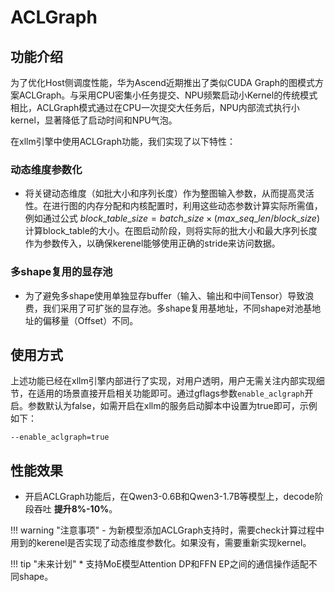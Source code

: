 # ACLGraph


## 功能介绍

为了优化Host侧调度性能，华为Ascend近期推出了类似CUDA Graph的图模式方案ACLGraph。与采用CPU密集小任务提交、NPU频繁启动小Kernel的传统模式相比，ACLGraph模式通过在CPU一次提交大任务后，NPU内部流式执行小kernel，显著降低了启动时间和NPU气泡。

在xllm引擎中使用ACLGraph功能，我们实现了以下特性：
### 动态维度参数化
  - 将关键动态维度（如批大小和序列长度）作为整图输入参数，从而提高灵活性。在进行图的内存分配和内核配置时，利用这些动态参数计算实际所需值，例如通过公式   $block\_table\_size = batch\_size \times (max\_seq\_len / block\_size)$ 计算block_table的大小。在图启动阶段，则将实际的批大小和最大序列长度作为参数传入，以确保kerenel能够使用正确的stride来访问数据。

### 多shape复用的显存池
  - 为了避免多shape使用单独显存buffer（输入、输出和中间Tensor）导致浪费，我们采用了可扩张的显存池。多shape复用基地址，不同shape对池基地址的偏移量（Offset）不同。


## 使用方式

上述功能已经在xllm引擎内部进行了实现，对用户透明，用户无需关注内部实现细节，在适用的场景直接开启相关功能即可。通过gflags参数`enable_aclgraph`开启。参数默认为false，如需开启在xllm的服务启动脚本中设置为true即可，示例如下：
```shell
--enable_aclgraph=true
```


## 性能效果
- 开启ACLGraph功能后，在Qwen3-0.6B和Qwen3-1.7B等模型上，decode阶段吞吐 **提升8%-10%**。

!!! warning "注意事项"
    - 为新模型添加ACLGraph支持时，需要check计算过程中用到的kerenel是否实现了动态维度参数化。如果没有，需要重新实现kernel。

!!! tip "未来计划"
    * 支持MoE模型Attention DP和FFN EP之间的通信操作适配不同shape。
